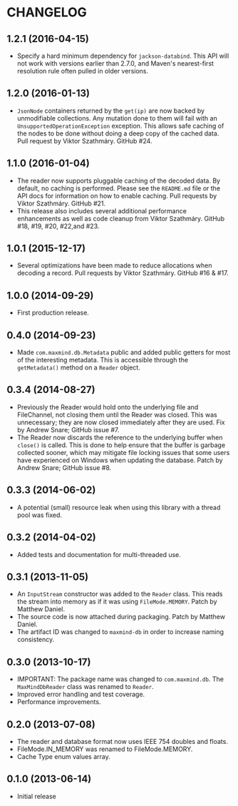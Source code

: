 CHANGELOG
=========

1.2.1 (2016-04-15)
------------------

* Specify a hard minimum dependency for `jackson-databind`. This API will not
  work with versions earlier than 2.7.0, and Maven's nearest-first resolution
  rule often pulled in older versions.

1.2.0 (2016-01-13)
------------------

* `JsonNode` containers returned by the `get(ip)` are now backed by
  unmodifiable collections. Any mutation done to them will fail with an
  `UnsupportedOperationException` exception. This allows safe caching of the
  nodes to be done without doing a deep copy of the cached data. Pull request
  by Viktor Szathmáry. GitHub #24.

1.1.0 (2016-01-04)
------------------

* The reader now supports pluggable caching of the decoded data. By default,
  no caching is performed. Please see the `README.md` file or the API docs
  for information on how to enable caching. Pull requests by Viktor Szathmáry.
  GitHub #21.
* This release also includes several additional performance enhancements as
  well as code cleanup from Viktor Szathmáry. GitHub #18, #19, #20, #22,and
  #23.

1.0.1 (2015-12-17)
------------------

* Several optimizations have been made to reduce allocations when decoding a
  record. Pull requests by Viktor Szathmáry. GitHub #16 & #17.


1.0.0 (2014-09-29)
------------------

* First production release.

0.4.0 (2014-09-23)
------------------

* Made `com.maxmind.db.Metadata` public and added public getters for most
  of the interesting metadata. This is accessible through the `getMetadata()`
  method on a `Reader` object.

0.3.4 (2014-08-27)
------------------

* Previously the Reader would hold onto the underlying file and FileChannel,
  not closing them until the Reader was closed. This was unnecessary; they
  are now closed immediately after they are used. Fix by Andrew Snare; GitHub
  issue #7.
* The Reader now discards the reference to the underlying buffer when
  `close()` is called. This is done to help ensure that the buffer is garbage
  collected sooner, which may mitigate file locking issues that some users
  have experienced on Windows when updating the database. Patch by Andrew
  Snare; GitHub issue #8.

0.3.3 (2014-06-02)
------------------

* A potential (small) resource leak when using this library with a thread
  pool was fixed.

0.3.2 (2014-04-02)
------------------

* Added tests and documentation for multi-threaded use.

0.3.1 (2013-11-05)
------------------

* An `InputStream` constructor was added to the `Reader` class. This reads the
  stream into memory as if it was using `FileMode.MEMORY`. Patch by Matthew
  Daniel.
* The source code is now attached during packaging. Patch by Matthew Daniel.
* The artifact ID was changed to `maxmind-db` in order to increase naming
  consistency.

0.3.0 (2013-10-17)
------------------

* IMPORTANT: The package name was changed to `com.maxmind.db`. The
  `MaxMindDbReader` class was renamed to `Reader`.
* Improved error handling and test coverage.
* Performance improvements.

0.2.0 (2013-07-08)
------------------

* The reader and database format now uses IEEE 754 doubles and floats.
* FileMode.IN_MEMORY was renamed to FileMode.MEMORY.
* Cache Type enum values array.

0.1.0 (2013-06-14)
------------------

* Initial release
